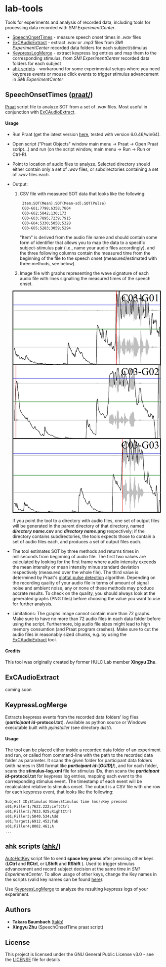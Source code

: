 # lab-tools
Tools for experiments and analysis of recorded data, including tools for processing data recorded with _SMI ExperimentCenter_.
* [SpeechOnsetTimes](#SpeechOnsetTimes) - measure speech onset times in _.wav_ files
* [ExCAudioExtract](#ExCAudioExtract) - extract _.wav_ or _.mp3_ files from _SMI ExperimentCenter_ recorded data folders for each subject/stimulus
* [KeypressLogMerge](#KeypressLogMerge) - extract keypress log entries and map them to the corresponding stimulus, from _SMI ExperimentCenter_ recorded data folders for each subject
* [ahk scripts](#ahk-scripts) - workaround for some experimental setups where you need keypress events or mouse click events to trigger stimulus advancement in _SMI ExperimentCenter_

## SpeechOnsetTimes ([praat/](tree/master/praat/))
[Praat](http://www.fon.hum.uva.nl/praat/) script file to analyze SOT from a set of _.wav_ files. Most useful in conjunction with [ExCAudioExtract](#ExCAudioExtract).

#### Usage
* Run Praat (get the latest version [here](http://www.fon.hum.uva.nl/praat/), tested with version 6.0.46/win64).
* Open script ("Praat Objects" window main menu -> Praat -> Open Praat script...) and run (on the script window, main menu -> Run -> Run or Ctrl-R).
* Point to location of audio files to analyze. Selected directory should either contain only a set of _.wav_ files, or subdirectories containing a set of _.wav_ files each.
* Output:
  1. CSV file with measured SOT data that looks like the following:

          Item;SOT(Mean);SOT(Mean-sd);SOT(Pulse)
          C03-G01;7798;6358;7804
          C03-G02;5842;130;173
          C03-G03;7895;7239;7915
          C03-G04;5330;5058;5328
          C03-G05;5283;3059;5294
      "Item" is derived from the audio file name and should contain some form of identifier that allows you to map the data to a specific subject-stimulus pair (i.e., name your audio files accordingly), and the three following columns contain the measured time from the beginning of the file to the speech onset (measured/estimated with three methods, see below).
  2. Image file with graphs representing the wave signature of each audio file with lines signalling the measured times of the speech onset.
  
  ![graph examples](doc/praat_graph.png)

  If you point the tool to a directory with audio files, one set of output files will be generated in the parent directory of that directory, named **_directory name_.csv** and **_directory name_.png** respectively; if the directory contains subdirectories, the tools expects those to contain a set of audio files each, and produces a set of output files each.
* The tool estimates SOT by three methods and returns times in milliseconds from beginning of audio file. The first two values are calculated by looking for the first frame where audio intensity exceeds the mean intensity or mean intensity minus standard deviation respectively (measured over the whole file). The third value is determined by Praat's [glottal pulse detection](http://www.fon.hum.uva.nl/praat/manual/Voice.html) algorithm. Depending on the recording quality of your audio file in terms of amount of signal noise and ambient noise, any or none of these methods may produce accrate results. To check on the quality, you should always look at the generated graphs (PNG files) before choosing the value you want to use for further analysis.
* Limitations: The graphs image cannot contain more than 72 graphs. Make sure to have no more than 72 audio files in each data folder before using the script. Furthermore, big audio file sizes might lead to high memory consumtion (and Praat program crashes). Make sure to cut the audio files in reasonably sized chunks, e.g. by using the [ExCAudioExtract](#ExCAudioExtract) tool.

#### Credits
This tool was originally created by former HULC Lab member **Xingyu Zhu**.

## ExCAudioExtract
coming soon

## KeypressLogMerge
Extracts keypress events from the recorded data folders' log files (**_participant id_-protocol.txt**). Available as python source or Windows executable built with _pyinstaller_ (see directory _dist/_).

#### Usage
The tool can be placed either inside a recorded data folder of an experiment and run, or called from command-line with the path to the recorded data folder as parameter. It scans the given folder for participant data folders (with names in SMI format like **_participant id_-\[_GUID_\]/**), and for each folder, scans the **stimulus-log.xml** file for stimulus IDs, then scans the **_participant id_-protocol.txt** for keypress log entries, mapping each event to the corresponding stimulus event. The timestamp of each event will be recalculated relative to stimulus onset. The output is a CSV file with one row for each keypress event, that looks like the following:

    Subject ID;Stimulus Name;Stimulus time (ms);Key pressed
    s01;Filler1;7622.222;LeftCtrl
    s01;Filler2;7833.925;RightCtrl
    s01;Filler3;5040.534;Add
    s01;Target1;6912.452;Tab
    s01;Filler4;8002.461;A
    ...

## ahk scripts ([ahk/](tree/master/ahk/))
[AutoHotKey](https://www.autohotkey.com/) script file to send **space key press** after pressing other keys (**LCtrl** and **RCtrl**, or **LShift** and **RShift** ). Used to trigger stimulus advancement and record subject decision at the same time in _SMI ExperimentCenter_. To allow usage of other keys, change the Key names in the scripts (valid key names can be found [here](https://www.autohotkey.com/docs/KeyList.htm)).

Use [KeypressLogMerge](#KeypressLogMerge) to analyze the resulting keypress logs of your experiment.

## Authors

* **Takara Baumbach** ([takb](https://github.com/takb))
* **Xingyu Zhu** (SpeechOnsetTime praat script)

## License

This project is licensed under the GNU General Public License v3.0 - see the [LICENSE](LICENSE) file for details
